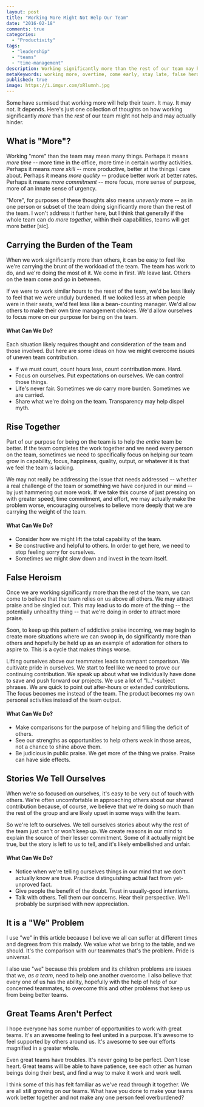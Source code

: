 ```yaml
---
layout: post
title: "Working More Might Not Help Our Team"
date: "2016-02-18"
comments: true
categories:
  - "Productivity"
tags:
  - "leadership"
  - "teams"
  - "time-management"
description: Working significantly more than the rest of our team may harm more than it helps.
metaKeywords: working more, overtime, come early, stay late, false heroism, team work, team wins, pride
published: true
image: https://i.imgur.com/xRlumnh.jpg
---
```


Some have surmised that working more will help their team.  It may.  It may not.  It depends.  Here's just one collection of thoughts on how working significantly _more_ than the _rest_ of our team might not help and may actually hinder.

<!--more-->

## What is "More"?

Working "more" than the team may mean many things.  Perhaps it means *more time* -- more time in the office, more time in certain worthy activities.  Perhaps it means *more skill* -- more productive, better at the things I care about.  Perhaps it means *more quality* -- produce better work at better rates.  Perhaps it means *more commitment* -- more focus, more sense of purpose, more of an innate sense of urgency.

"More", for purposes of these thoughts also means _unevenly_ more -- as in one person or subset of the team doing significantly more than the rest of the team.  I won't address it further here, but I think that generally if the whole team can do *more together*, within their capabilities, teams will get more better [sic].

## Carrying the Burden of the Team

When we work significantly more than others, it can be easy to feel like we're carrying the brunt of the workload of the team.  The team has work to do, and we're doing the most of it.  We come in first.  We leave last.  Others on the team come and go in between.

If we were to work similar hours to the reset of the team, we'd be less likely to feel that we were unduly burdened.  If we looked less at when people were in their seats, we'd feel less like a bean-counting manager.  We'd allow others to make their own time management choices.  We'd allow ourselves to focus more on our purpose for being on the team.  

#### What Can We Do?

Each situation likely requires thought and consideration of the team and those involved.  But here are some ideas on how we might overcome issues of uneven team contribution.

- If we must count, count hours less, count contribution more.  Hard.
- Focus on ourselves.  Put expectations on ourselves.  We can control those things.
- Life's never fair.  Sometimes we _do_ carry more burden.  Sometimes we are carried.
- Share what we're doing on the team.  Transparency may help dispel myth.

## Rise Together

Part of our purpose for being on the team is to help the _entire_ team be better.  If the team completes the work together and we need every person on the team, sometimes we need to specifically focus on helping our team grow in capability, focus, happiness, quality, output, or whatever it is that we feel the team is lacking.  

We may not really be addressing the issue that needs addressed -- whether a real challenge of the team or something we have conjured in our mind -- by just hammering out more work.  If we take this course of just pressing on with greater speed, time commitment, and effort, we may actually make the problem worse, encouraging ourselves to believe more deeply that we are carrying the weight of the team.

#### What Can We Do?

- Consider how we might lift the total capability of the team.
- Be constructive and helpful to others.  In order to get here, we need to stop feeling sorry for ourselves.
- Sometimes we might slow down and invest in the team itself.

## False Heroism

Once we are working significantly more than the rest of the team, we can come to believe that the team relies on us above all others.  We may attract praise and be singled out.  This may lead us to do more of the thing -- the potentially unhealthy thing -- that we're doing in order to attract more praise.  

Soon, to keep up this pattern of addictive praise incoming, we may begin to create more situations where we can swoop in, do significantly more than others and hopefully be held up as an example of adoration for others to aspire to.  This is a cycle that makes things worse.  

Lifting ourselves above our teammates leads to rampant comparison.  We cultivate pride in ourselves.  We start to feel like we need to prove our continuing contribution.  We speak up about what we individually have done to save and push forward our projects.  We use a lot of "I..."-subject phrases.  We are quick to point out after-hours or extended contributions.  The focus becomes me instead of the team.  The product becomes my own personal activities instead of the team output.

#### What Can We Do?

- Make comparisons for the purpose of helping and filling the deficit of others.  
- See our strengths as opportunities to help others weak in those areas, not a chance to shine above them.
- Be judicious in public praise.  We get more of the thing we praise.  Praise can have side effects.

## Stories We Tell Ourselves

When we're so focused on ourselves, it's easy to be very out of touch with others.  We're often uncomfortable in approaching others about our shared contribution because, of course, we believe that we're doing so much than the rest of the group and are likely upset in some ways with the team.  

So we're left to ourselves.  We tell ourselves stories about why the rest of the team just can't or won't keep up.  We create reasons in our mind to explain the source of their lesser commitment.  Some of it actually might be true, but the story is left to us to tell, and it's likely embellished and unfair.  

#### What Can We Do?

- Notice when we're telling ourselves things in our mind that we don't actually know are true.  Practice distinguishing actual fact from yet-unproved fact.
- Give people the benefit of the doubt.  Trust in usually-good intentions.
- Talk with others.  Tell them our concerns.  Hear their perspective.  We'll probably be surprised with new appreciation.

## It is a "We" Problem

I use "we" in this article because I believe we all can suffer at different times and degrees from this malady.  We value what we bring to the table, and we should.  It's the comparison with our teammates that's the problem.  Pride is universal.  

I also use "we" because this problem and its children problems are issues that we, *as a team*, need to help one another overcome.  I also believe that every one of us has the ability, hopefully with the help of help of our concerned teammates, to overcome this and other problems that keep us from being better teams.

## Great Teams Aren't Perfect

I hope everyone has some number of opportunities to work with great teams.  It's an awesome feeling to feel united in a purpose.  It's awesome to feel supported by others around us.  It's awesome to see our efforts magnified in a greater whole.  

Even great teams have troubles.  It's never going to be perfect.  Don't lose heart.  Great teams will be able to have patience, see each other as human beings doing their best, and find a way to make it work and work well.  

I think some of this has felt familiar as we've read through it together.  We are all still growing on our teams.  What have you done to make your teams work better together and not make any one person feel overburdened?
